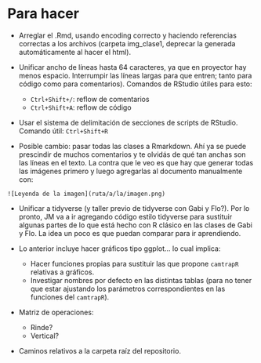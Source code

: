 Para hacer
==========

- Arreglar el .Rmd, usando encoding correcto y haciendo referencias correctas a los archivos (carpeta img_clase1, deprecar la generada automáticamente al hacer el html).

- Unificar ancho de líneas hasta 64 caracteres, ya que en proyector hay menos espacio. Interrumpir las líneas largas para que entren; tanto para código como para comentarios). Comandos de RStudio útiles para esto:
    + `Ctrl+Shift+/`: reflow de comentarios
    + `Ctrl+Shift+A`: reflow de código

- Usar el sistema de delimitación de secciones de scripts de RStudio. Comando útil: `Ctrl+Shift+R`

- Posible cambio: pasar todas las clases a Rmarkdown. Ahí ya se puede prescindir de muchos comentarios y te olvidás de qué tan anchas son las líneas en el texto. La contra que le veo es que hay que generar todas las imágenes primero y luego agregarlas al documento manualmente con:

```
![Leyenda de la imagen](ruta/a/la/imagen.png)
```

- Unificar a tidyverse (y taller previo de tidyverse con Gabi y Flo?). Por lo pronto, JM va a ir agregando código estilo tidyverse para sustituir algunas partes de lo que está hecho con R clásico en las clases de Gabi y Flo. La idea un poco es que puedan comparar para ir aprendiendo.

- Lo anterior incluye hacer gráficos tipo ggplot... lo cual implica:
    + Hacer funciones propias para sustituir las que propone `camtrapR` relativas a gráficos.
    + Investigar nombres por defecto en las distintas tablas (para no tener que estar ajustando los parámetros correspondientes en las funciones del `camtrapR`).
    
- Matriz de operaciones:
  + Rinde?
  + Vertical?
  
- Caminos relativos a la carpeta raíz del repositorio.

